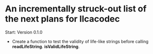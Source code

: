 
# An incrementally struck-out list of the next plans for llcacodec

Start: Version 0.1.0

- Create a function to test the validity of life-like strings before calling **readLifeString**. **isValidLifeString**.
